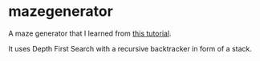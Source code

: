 # mazegenerator

A maze generator that I learned from [this tutorial](https://youtu.be/HyK_Q5rrcr4).

It uses Depth First Search with a recursive backtracker in form of a stack.
